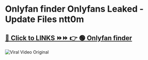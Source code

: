 
 # Onlyfan finder Onlyfans Leaked - Update Files ntt0m

## <h2><a href="https://clipsfans.com/Onlyfan_finder&ref=git">🔗 Click to LINKS ⏩⏩ 👉 🟢 Onlyfan finder </a></h2>

<a href="https://clipsfans.com/Onlyfan_finder&ref=git" rel="nofollow" data-target="animated-image.originalLink"><img src="https://i.ibb.co.com/xMMVF88/686577567.gif" alt="Viral Video Original" style="max-width: 100%; display: inline-block;" data-target="animated-image.originalImage"></a>

